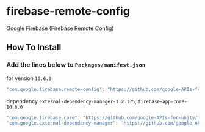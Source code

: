 # firebase-remote-config
Google Firebase (Firebase Remote Config)
## How To Install

### Add the lines below to `Packages/manifest.json`

for version `10.6.0`
```csharp
"com.google.firebase.remote-config": "https://github.com/google-APIs-for-unity/firebase-remote-config.git#10.6.0",
```

dependency `external-dependency-manager-1.2.175`, `firebase-app-core-10.6.0`
```csharp
"com.google.firebase.core": "https://github.com/google-APIs-for-unity/firebase-app-core.git#10.6.0",
"com.google.external-dependency-manager": "https://github.com/google-APIs-for-unity/external-dependency-manager-for-unity.git#1.2.175",
```